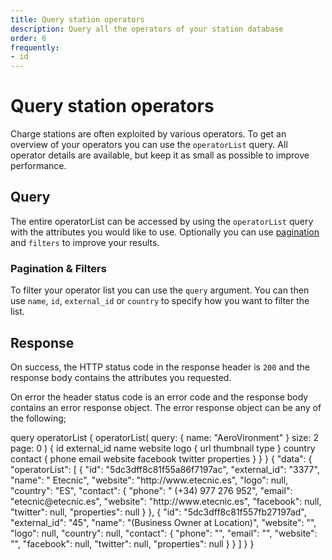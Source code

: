 ```yaml
---
title: Query station operators
description: Query all the operators of your station database
order: 6
frequently:
- id
---
```


# Query station operators
Charge stations are often exploited by various operators. To get an overview of your operators you can use the `operatorList` query. All operator details are available, but keep it as small as possible to improve performance.

## Query
The entire operatorList can be accessed by using the `operatorList` query with the attributes you would like to use. Optionally you can use [pagination]() and `filters` to improve your results.

### Pagination & Filters
To filter your operator list you can use the `query` argument. You can then use `name`, `id`, `external_id` or `country` to specify how you want to filter the list.

<schema name="operatorList" :frequent="frequently"></schema>

## Response
On success, the HTTP status code in the response header is `200` and the response body contains the attributes you requested.

On error the header status code is an error code and the response body contains an error response object. The error response object can be any of the following;

<errors name="operator"></errors>

<playground>
<code-block query="operatorList">					
query operatorList {
  operatorList(
    query: { name: "AeroVironment" }
    size: 2
    page: 0
  ) {
    id
    external_id
    name
    website
    logo {
      url
      thumbnail
      type
    }
    country
    contact {
      phone
      email
      website
      facebook
      twitter
      properties
    }
  }
}
</code-block>
<code-block>
{
  "data": {
    "operatorList": [
      {
        "id": "5dc3dff8c81f55a86f7197ac",
        "external_id": "3377",
        "name": " Etecnic",
        "website": "http://www.etecnic.es",
        "logo": null,
        "country": "ES",
        "contact": {
          "phone": " (+34) 977 276 952",
          "email": "etecnic@etecnic.es",
          "website": "http://www.etecnic.es",
          "facebook": null,
          "twitter": null,
          "properties": null
        }
      },
      {
        "id": "5dc3dff8c81f557fb27197ad",
        "external_id": "45",
        "name": "(Business Owner at Location)",
        "website": "",
        "logo": null,
        "country": null,
        "contact": {
          "phone": "",
          "email": "",
          "website": "",
          "facebook": null,
          "twitter": null,
          "properties": null
        }
      }
    ]
  }
}
</code-block>
</playground>